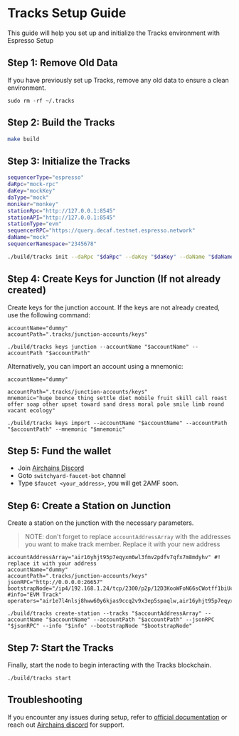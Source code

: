 
# Tracks Setup Guide
This guide will help you set up and initialize the Tracks environment with Espresso Setup

## Step 1: Remove Old Data

If you have previously set up Tracks, remove any old data to ensure a clean environment.

```shell
sudo rm -rf ~/.tracks
```
## Step 2: Build  the Tracks

```bash
make build
```

## Step 3: Initialize the Tracks

```sh
sequencerType="espresso"
daRpc="mock-rpc"
daKey="mockKey"
daType="mock"
moniker="monkey"
stationRpc="http://127.0.0.1:8545"
stationAPI="http://127.0.0.1:8545"
stationType="evm" 
sequencerRPC="https://query.decaf.testnet.espresso.network"
daName="mock"
sequencerNamespace="2345678"

./build/tracks init --daRpc "$daRpc" --daKey "$daKey" --daName "$daName" --daType "$daType" --moniker "$moniker" --stationRpc "$stationRpc" --stationAPI "$stationAPI" --stationType "$stationType" --sequencerType "$sequencerType" --sequencerRpc "$sequencerRPC" --sequencerNamespace "$sequencerNamespace"
```

## Step 4: Create Keys for Junction (If not already created)

Create keys for the junction account. If the keys are not already created, use the following command:

```shell
accountName="dummy"
accountPath=".tracks/junction-accounts/keys"

./build/tracks keys junction --accountName "$accountName" --accountPath "$accountPath"
```

Alternatively, you can import an account using a mnemonic:

```shell 
accountName="dummy"

accountPath=".tracks/junction-accounts/keys"
mnemonic="huge bounce thing settle diet mobile fruit skill call roast offer soap other upset toward sand dress moral pole smile limb round vacant ecology"

./build/tracks keys import --accountName "$accountName" --accountPath "$accountPath" --mnemonic "$mnemonic"
```

## Step 5: Fund the wallet
- Join [Airchains Discord ](https://discord.gg/airchains)
- Goto `switchyard-faucet-bot` channel
- Type `$faucet <your_address>`, you will get 2AMF soon.

## Step 6: Create a Station on Junction

Create a station on the junction with the necessary parameters.
> NOTE: don't forget to replace `accountAddressArray` with the addresses you want to make track member. Replace it with  your new address

```shell
accountAddressArray="air16yhjt95p7eqyxm6wl3fmv2pdfv7qfx7m8mdyhv" #! replace it with your address
accountName="dummy"
accountPath=".tracks/junction-accounts/keys"
jsonRPC="http://0.0.0.0:26657" 
bootstrapNode="/ip4/192.168.1.24/tcp/2300/p2p/12D3KooWFoN66sCWotff1biUcnBE2vRTmYJRHJqZy27x1EpBB6AM"
#info="EVM Track"
operators="air1e7l4nlsj8hww60y6kjas9ccq2v9x3ep5spaqlw,air16yhjt95p7eqyxm6wl3fmv2pdfv7qfx7m8mdyhv"

./build/tracks create-station --tracks "$accountAddressArray" --accountName "$accountName" --accountPath "$accountPath" --jsonRPC "$jsonRPC" --info "$info" --bootstrapNode "$bootstrapNode"
```


## Step 7: Start the Tracks

Finally, start the node to begin interacting with the Tracks blockchain.

```shell
./build/tracks start
```

## Troubleshooting

If you encounter any issues during setup, refer to [official documentation](https://docs.airchains.io/rollups/evm-zk-rollup/system-requirements) or reach out [Airchains discord](https://discord.gg/airchains) for support.
